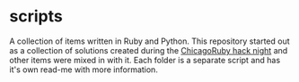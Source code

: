 # scripts

A collection of items written in Ruby and Python. This repository started out as a collection of solutions created during the [ChicagoRuby hack night](http://www.meetup.com/ChicagoRuby/) and other items were mixed in with it. Each folder is a separate script and has it's own read-me with more information.